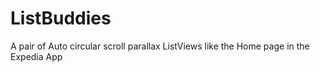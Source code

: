 ListBuddies
===========

A pair of Auto circular scroll parallax ListViews like the Home page in the Expedia App
